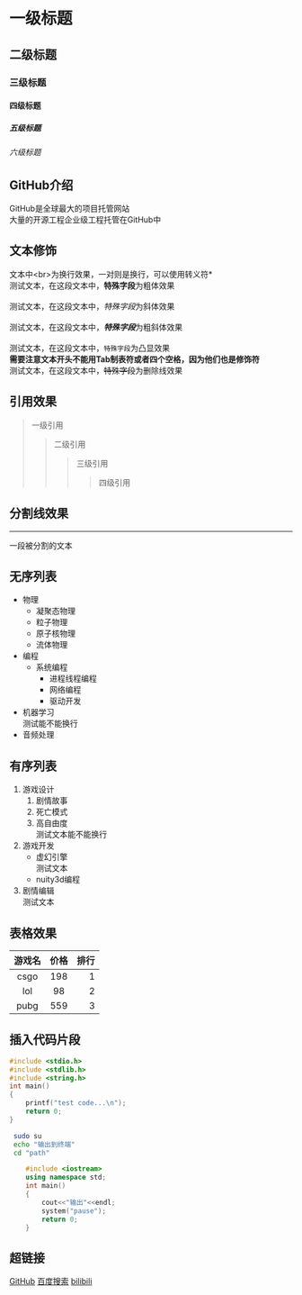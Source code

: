 # 一级标题
## 二级标题
### 三级标题
#### 四级标题
##### 五级标题
###### 六级标题


## GitHub介绍

GitHub是全球最大的项目托管网站<br>大量的开源工程企业级工程托管在GitHub中

## 文本修饰<br>
   文本中\<br\>为换行效果，一对则是换行，可以使用转义符\*<br>
   测试文本，在这段文本中，**特殊字段**为粗体效果<br><br>
   测试文本，在这段文本中，*特殊字段*为斜体效果<br><br>
   测试文本，在这段文本中，***特殊字段***为粗斜体效果<br><br>
   测试文本，在这段文本中，`特殊字段`为凸显效果<br>
   **需要注意文本开头不能用Tab制表符或者四个空格，因为他们也是修饰符**<br>
   测试文本，在这段文本中，~~特殊字段~~为删除线效果<br>

## 引用效果
> 一级引用
>> 二级引用
>>> 三级引用
>>>> 四级引用

## 分割线效果

---
一段被分割的文本

## 无序列表
* 物理
  * 凝聚态物理
  * 粒子物理
  * 原子核物理
  * 流体物理
* 编程
   * 系统编程
     * 进程线程编程
     * 网络编程
     * 驱动开发
* 机器学习<br>
  测试能不能换行<br>
* 音频处理
## 有序列表
1. 游戏设计
   1. 剧情故事
   2. 死亡模式
   3. 高自由度<br>
   测试文本能不能换行
2. 游戏开发
   * 虚幻引擎<br>
   测试文本
   * nuity3d编程
3. 剧情编辑<br>
测试文本
## 表格效果
游戏名|价格|排行
:--:|:--:|--:
csgo|198|1
lol|98|2
pubg|559|3
## 插入代码片段
```c
#include <stdio.h>
#include <stdlib.h>
#include <string.h>
int main()
{
	printf("test code...\n");
	return 0;
}
```
```bash
 sudo su
 echo "输出到终端"
 cd "path"
```
```c++
	#include <iostream>
	using namespace std;
	int main()
	{
	    cout<<"输出"<<endl;
	    system("pause");
	    return 0;
	}
```
## 超链接
[GitHub](https://github.com"跳转到GitHub")
[百度搜索](https://baidu.com"跳转到百度搜索")
[bilibili](https://bilibili.com"跳转到B站")
